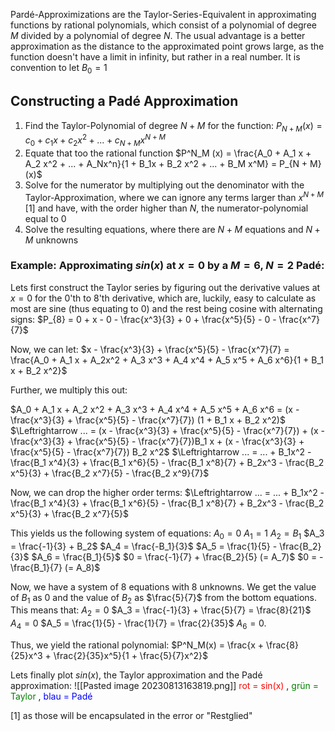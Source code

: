 Pardé-Approximizations are the Taylor-Series-Equivalent in approximating functions by rational polynomials, which consist of a polynomial of degree $M$ divided by a polynomial of degree $N$. The usual advantage is a better approximation as the distance to the approximated point grows large, as the function doesn't have a limit in infinity, but rather in a real number.
It is convention to let $B_0 = 1$ 
## Constructing a Padé Approximation
1. Find the Taylor-Polynomial of degree $N + M$ for the function: $P_{N + M}(x) = c_0 + c_1x + c_2 x^2 + ... + c_{N + M}x^{N + M}$  
2. Equate that too the rational function $P^N_M (x) = \frac{A_0 + A_1 x + A_2 x^2 + ... + A_Nx^n}{1 + B_1x + B_2 x^2 + ... + B_M x^M} = P_{N + M}(x)$
3. Solve for the numerator by multiplying out the denominator with the Taylor-Approximation, where we can ignore any terms larger than $x^{N + M}$ [1] and have, with the order higher than $N$, the numerator-polynomial equal to 0
4. Solve the resulting equations, where there are $N + M$ equations and $N + M$ unknowns

### Example: Approximating $sin(x)$ at $x = 0$ by a $M = 6$, $N = 2$ Padé:

Lets first construct the Taylor series by figuring out the derivative values at $x = 0$ for the 0'th to 8'th derivative, which are, luckily, easy to calculate as most are sine (thus equating to 0) and the rest being cosine with alternating signs:
$P_{8} = 0 + x - 0 - \frac{x^3}{3} + 0 + \frac{x^5}{5} - 0 - \frac{x^7}{7}$

Now, we can let:
$x - \frac{x^3}{3} + \frac{x^5}{5} - \frac{x^7}{7} = \frac{A_0 + A_1 x + A_2x^2 + A_3 x^3 + A_4 x^4 + A_5 x^5 + A_6 x^6}{1 + B_1 x + B_2 x^2}$ 

Further, we multiply this out:

$A_0 + A_1 x + A_2 x^2 + A_3 x^3 + A_4 x^4 + A_5 x^5 + A_6 x^6 = (x - \frac{x^3}{3} + \frac{x^5}{5} - \frac{x^7}{7}) (1 + B_1 x + B_2 x^2)$ 
$\Leftrightarrow ... = (x - \frac{x^3}{3} + \frac{x^5}{5} - \frac{x^7}{7}) + (x - \frac{x^3}{3} + \frac{x^5}{5} - \frac{x^7}{7})B_1 x + (x - \frac{x^3}{3} + \frac{x^5}{5} - \frac{x^7}{7}) B_2 x^2$
$\Leftrightarrow ... = ... + B_1x^2 - \frac{B_1 x^4}{3} + \frac{B_1 x^6}{5} - \frac{B_1 x^8}{7} + B_2x^3 - \frac{B_2 x^5}{3} + \frac{B_2 x^7}{5} - \frac{B_2 x^9}{7}$ 

Now, we can drop the higher order terms:
$\Leftrightarrow ... = ... + B_1x^2 - \frac{B_1 x^4}{3} + \frac{B_1 x^6}{5} - \frac{B_1 x^8}{7} + B_2x^3 - \frac{B_2 x^5}{3} + \frac{B_2 x^7}{5}$ 

This yields us the following system of equations:
$A_0 = 0$
$A_1 = 1$
$A_2 = B_1$
$A_3 = \frac{-1}{3} + B_2$
$A_4 = \frac{-B_1}{3}$
$A_5 = \frac{1}{5} - \frac{B_2}{3}$
$A_6 = \frac{B_1}{5}$
$0 = \frac{-1}{7} + \frac{B_2}{5} (= A_7)$
$0 = - \frac{B_1}{7} (= A_8)$ 

Now, we have a system of 8 equations with 8 unknowns. 
We get the value of $B_1$ as $0$ and the value of $B_2$ as $\frac{5}{7}$ from the bottom equations.
This means that:
$A_2 = 0$
$A_3 = \frac{-1}{3} + \frac{5}{7} = \frac{8}{21}$
$A_4 = 0$
$A_5 = \frac{1}{5} - \frac{1}{7} = \frac{2}{35}$
$A_6 = 0$.

Thus, we yield the rational polynomial:
$P^N_M(x) = \frac{x + \frac{8}{25}x^3 + \frac{2}{35}x^5}{1 + \frac{5}{7}x^2}$ 

Lets finally plot $sin(x)$, the Taylor approximation and the Padé approximation:
![[Pasted image 20230813163819.png]]
<span style="color:red">rot = sin(x) </span>, <span style="color:green">grün = Taylor </span>, <span style="color:blue">blau = Padé </span>


[1] as those will be encapsulated in the error or "Restglied"